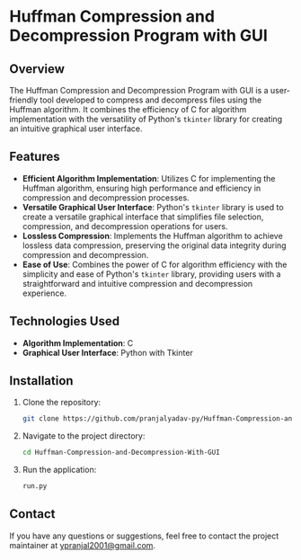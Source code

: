# Huffman Compression and Decompression Program with GUI


## Overview

The Huffman Compression and Decompression Program with GUI is a user-friendly tool developed to compress and decompress files using the Huffman algorithm. It combines the efficiency of C for algorithm implementation with the versatility of Python's `tkinter` library for creating an intuitive graphical user interface.

## Features

- **Efficient Algorithm Implementation**: Utilizes C for implementing the Huffman algorithm, ensuring high performance and efficiency in compression and decompression processes.
- **Versatile Graphical User Interface**: Python's `tkinter` library is used to create a versatile graphical interface that simplifies file selection, compression, and decompression operations for users.
- **Lossless Compression**: Implements the Huffman algorithm to achieve lossless data compression, preserving the original data integrity during compression and decompression.
- **Ease of Use**: Combines the power of C for algorithm efficiency with the simplicity and ease of Python's `tkinter` library, providing users with a straightforward and intuitive compression and decompression experience.

## Technologies Used

- **Algorithm Implementation**: C
- **Graphical User Interface**: Python with Tkinter

## Installation

1. Clone the repository:

   ```bash
   git clone https://github.com/pranjalyadav-py/Huffman-Compression-and-Decompression-With-GUI.git
   
2. Navigate to the project directory:
   
   ```bash
   cd Huffman-Compression-and-Decompression-With-GUI

3. Run the application:

     ```bash
     run.py

## Contact

If you have any questions or suggestions, feel free to contact the project maintainer at [ypranjal2001@gmail.com](mailto:ypranjal2001@gmail.com).


